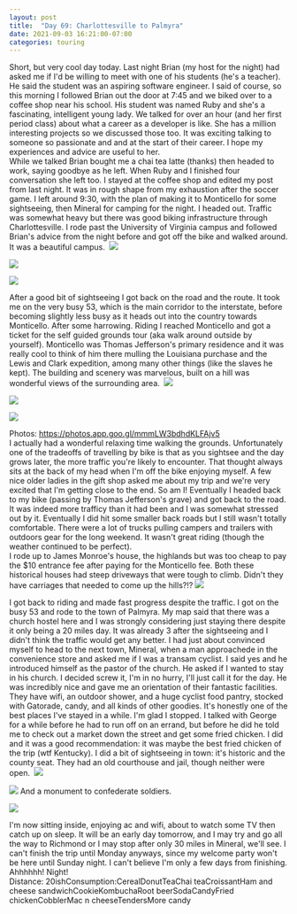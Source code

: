 ```yaml
---
layout: post
title:  "Day 69: Charlottesville to Palmyra"
date: 2021-09-03 16:21:00-07:00
categories: touring
---
```

Short, but very cool day today. Last night Brian (my host for the night) had asked me if I'd be willing to meet with one of his students (he's a teacher). He said the student was an aspiring software engineer. I said of course, so this morning I followed Brian out the door at 7:45 and we biked over to a coffee shop near his school. His student was named Ruby and she's a fascinating, intelligent young lady. We talked for over an hour (and her first period class) about what a career as a developer is like. She has a million interesting projects so we discussed those too. It was exciting talking to someone so passionate and and at the start of their career. I hope my experiences and advice are useful to her.  
While we talked Brian bought me a chai tea latte (thanks) then headed to work, saying goodbye as he left. When Ruby and I finished four conversation she left too. I stayed at the coffee shop and edited my post from last night. It was in rough shape from my exhaustion after the soccer game. I left around 9:30, with the plan of making it to Monticello for some sightseeing, then Mineral for camping for the night. I headed out. Traffic was somewhat heavy but there was good biking infrastructure through Charlottesville. I rode past the University of Virginia campus and followed Brian's advice from the night before and got off the bike and walked around. It was a beautiful campus. 
[![](https://lh3.googleusercontent.com/-Woy1Ptxj0p8/YTKtnJOLtfI/AAAAAAAAXcM/nfYeiekDR-oQ_UazVJzG6u4uSY4aVCt0QCLcBGAsYHQ/s1600/1630711188474511-0.png)](https://lh3.googleusercontent.com/-Woy1Ptxj0p8/YTKtnJOLtfI/AAAAAAAAXcM/nfYeiekDR-oQ_UazVJzG6u4uSY4aVCt0QCLcBGAsYHQ/s1600/1630711188474511-0.png)

[![](https://lh3.googleusercontent.com/-0zhofboqP5Q/YTKtlRMyELI/AAAAAAAAXcE/moXidN5RZ8kbPgH1cljfJrKtPEcjsc4-QCLcBGAsYHQ/s1600/1630711179456418-1.png)](https://lh3.googleusercontent.com/-0zhofboqP5Q/YTKtlRMyELI/AAAAAAAAXcE/moXidN5RZ8kbPgH1cljfJrKtPEcjsc4-QCLcBGAsYHQ/s1600/1630711179456418-1.png)

[![](https://lh3.googleusercontent.com/-lxCOedYCdCE/YTKti1-TKwI/AAAAAAAAXcA/NvSMI03El6czEc-49Adby8Q-HVx1-lVeACLcBGAsYHQ/s1600/1630711169874694-2.png)](https://lh3.googleusercontent.com/-lxCOedYCdCE/YTKti1-TKwI/AAAAAAAAXcA/NvSMI03El6czEc-49Adby8Q-HVx1-lVeACLcBGAsYHQ/s1600/1630711169874694-2.png)
  
After a good bit of sightseeing I got back on the road and the route. It took me on the very busy 53, which is the main corridor to the interstate, before becoming slightly less busy as it heads out into the country towards Monticello. After some harrowing. Riding I reached Monticello and got a ticket for the self guided grounds tour (aka walk around outside by yourself). Monticello was Thomas Jefferson's primary residence and it was really cool to think of him there mulling the Louisiana purchase and the Lewis and Clark expedition, among many other things (like the slaves he kept). The building and scenery was marvelous, built on a hill was wonderful views of the surrounding area. 
[![](https://lh3.googleusercontent.com/-CetX4tTH7es/YTKtgbVWD2I/AAAAAAAAXb8/Gm5gYxQ8bxsovWw-9dEpN_r7DIRTUB-aACLcBGAsYHQ/s1600/1630711162394225-3.png)](https://lh3.googleusercontent.com/-CetX4tTH7es/YTKtgbVWD2I/AAAAAAAAXb8/Gm5gYxQ8bxsovWw-9dEpN_r7DIRTUB-aACLcBGAsYHQ/s1600/1630711162394225-3.png)

[![](https://lh3.googleusercontent.com/-X6qny7yJiDo/YTKteiaUlAI/AAAAAAAAXb4/46XaZievFwcnGsPYaAsUI2OZ71F8E3BZQCLcBGAsYHQ/s1600/1630711154488885-4.png)](https://lh3.googleusercontent.com/-X6qny7yJiDo/YTKteiaUlAI/AAAAAAAAXb4/46XaZievFwcnGsPYaAsUI2OZ71F8E3BZQCLcBGAsYHQ/s1600/1630711154488885-4.png)

[![](https://lh3.googleusercontent.com/-NF6H5ZQmSOw/YTKtcsVYuGI/AAAAAAAAXb0/cijYQ30SG1Yzyxjnq6zUKdAqN6Ue14liACLcBGAsYHQ/s1600/1630711141743968-5.png)](https://lh3.googleusercontent.com/-NF6H5ZQmSOw/YTKtcsVYuGI/AAAAAAAAXb0/cijYQ30SG1Yzyxjnq6zUKdAqN6Ue14liACLcBGAsYHQ/s1600/1630711141743968-5.png)
  
Photos: <https://photos.app.goo.gl/mmmLW3bdhdKLFAjv5>  
I actually had a wonderful relaxing time walking the grounds. Unfortunately one of the tradeoffs of travelling by bike is that as you sightsee and the day grows later, the more traffic you're likely to encounter. That thought always sits at the back of my head when I'm off the bike enjoying myself. A few nice older ladies in the gift shop asked me about my trip and we're very excited that I'm getting close to the end. So am I! Eventually I headed back to my bike (passing by Thomas Jefferson's grave) and got back to the road. It was indeed more trafficy than it had been and I was somewhat stressed out by it. Eventually I did hit some smaller back roads but I still wasn't totally comfortable. There were a lot of trucks pulling campers and trailers with outdoors gear for the long weekend. It wasn't great riding (though the weather continued to be perfect).  
I rode up to James Monroe's house, the highlands but was too cheap to pay the $10 entrance fee after paying for the Monticello fee. Both these historical houses had steep driveways that were tough to climb. Didn't they have carriages that needed to come up the hills?!?
[![](https://lh3.googleusercontent.com/-xuhrm58EunM/YTKtZa1Xe3I/AAAAAAAAXbw/wtSRXSBZhjoI96dd9J16hhPIP2w3VrTVQCLcBGAsYHQ/s1600/1630711130476250-6.png)](https://lh3.googleusercontent.com/-xuhrm58EunM/YTKtZa1Xe3I/AAAAAAAAXbw/wtSRXSBZhjoI96dd9J16hhPIP2w3VrTVQCLcBGAsYHQ/s1600/1630711130476250-6.png)
  
I got back to riding and made fast progress despite the traffic. I got on the busy 53 and rode to the town of Palmyra. My map said that there was a church hostel here and I was strongly considering just staying there despite it only being a 20 miles day. It was already 3 after the sightseeing and I didn't think the traffic would get any better. I had just about convinced myself to head to the next town, Mineral, when a man approachede in the convenience store and asked me if I was a transam cyclist. I said yes and he introduced himself as the pastor of the church. He asked if I wanted to stay in his church. I decided screw it, I'm in no hurry, I'll just call it for the day. He was incredibly nice and gave me an orientation of their fantastic facilities. They have wifi, an outdoor shower, and a huge cyclist food pantry, stocked with Gatorade, candy, and all kinds of other goodies. It's honestly one of the best places I've stayed in a while. I'm glad I stopped. I talked with George for a while before he had to run off on an errand, but before he did he told me to check out a market down the street and get some fried chicken. I did and it was a good recommendation: it was maybe the best fried chicken of the trip (wtf Kentucky). I did a bit of sightseeing in town: it's historic and the county seat. They had an old courthouse and jail, though neither were open. 
[![](https://lh3.googleusercontent.com/-X90osUaVbF8/YTKtWkTVvUI/AAAAAAAAXbs/RkZgcIZZfMANcU3gGJXI272i6-KtvflswCLcBGAsYHQ/s1600/1630711123974436-7.png)](https://lh3.googleusercontent.com/-X90osUaVbF8/YTKtWkTVvUI/AAAAAAAAXbs/RkZgcIZZfMANcU3gGJXI272i6-KtvflswCLcBGAsYHQ/s1600/1630711123974436-7.png)

[![](https://lh3.googleusercontent.com/-HMeCwWp53FA/YTKtU-5wr3I/AAAAAAAAXbo/nzQXjw_qpJE5oXCSodhLKrtjmU8I2sTNwCLcBGAsYHQ/s1600/1630711113511261-8.png)](https://lh3.googleusercontent.com/-HMeCwWp53FA/YTKtU-5wr3I/AAAAAAAAXbo/nzQXjw_qpJE5oXCSodhLKrtjmU8I2sTNwCLcBGAsYHQ/s1600/1630711113511261-8.png)
And a monument to confederate soldiers.   

[![](https://lh3.googleusercontent.com/-b9EP81-3ryA/YTKt2fJrXJI/AAAAAAAAXcY/47pwsgHIe0sm7oy6LIyk7Uz6pm5UEseZgCLcBGAsYHQ/s1600/1630711245999409-0.png)](https://lh3.googleusercontent.com/-b9EP81-3ryA/YTKt2fJrXJI/AAAAAAAAXcY/47pwsgHIe0sm7oy6LIyk7Uz6pm5UEseZgCLcBGAsYHQ/s1600/1630711245999409-0.png)
  
I'm now sitting inside, enjoying ac and wifi, about to watch some TV then catch up on sleep. It will be an early day tomorrow, and I may try and go all the way to Richmond or I may stop after only 30 miles in Mineral, we'll see. I can't finish the trip until Monday anyways, since my welcome party won't be here until Sunday night. I can't believe I'm only a few days from finishing. Ahhhhhh! Night!  
Distance: 20ishConsumption:CerealDonutTeaChai teaCroissantHam and cheese sandwichCookieKombuchaRoot beerSodaCandyFried chickenCobblerMac n cheeseTendersMore candy
